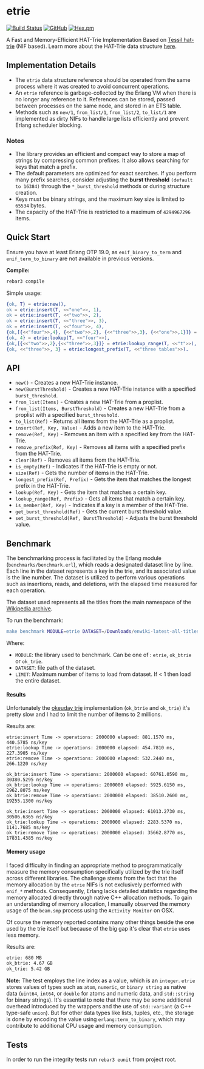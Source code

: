 # etrie

[![Build Status](https://travis-ci.com/silviucpp/etrie.svg?branch=main)](https://travis-ci.com/github/silviucpp/etrie)
[![GitHub](https://img.shields.io/github/license/silviucpp/etrie)](https://github.com/silviucpp/etrie/blob/main/LICENSE)
[![Hex.pm](https://img.shields.io/hexpm/v/etrie)](https://hex.pm/packages/etrie)

A Fast and Memory-Efficient HAT-Trie Implementation Based on [Tessil hat-trie][1] (NIF based). Learn more about the HAT-Trie data structure [here][2].

## Implementation Details

- The `etrie` data structure reference should be operated from the same process where it was created to avoid concurrent operations.
- An `etrie` reference is garbage-collected by the Erlang VM when there is no longer any reference to it. References can be stored, passed between processes on the same node, and stored in an ETS table.
- Methods such as `new/1`, `from_list/1`, `from_list/2`, `to_list/1` are implemented as dirty NIFs to handle large lists efficiently and prevent Erlang scheduler blocking.

### Notes

- The library provides an efficient and compact way to store a map of strings by compressing common prefixes. It also allows searching for keys that match a prefix.
- The default parameters are optimized for exact searches. If you perform many prefix searches, consider adjusting the **burst threshold** `(default to 16384)` through the `*_burst_threshold` methods or during structure creation.
- Keys must be binary strings, and the maximum key size is limited to `65534` bytes.
- The capacity of the HAT-Trie is restricted to a maximum of `4294967296` items.

## Quick Start

Ensure you have at least Erlang OTP 19.0, as `enif_binary_to_term` and `enif_term_to_binary` are not available in previous versions.

**Compile:**

```sh
rebar3 compile
```

Simple usage:

```erlang
{ok, T} = etrie:new(),
ok = etrie:insert(T, <<"one">>, 1),
ok = etrie:insert(T, <<"two">>, 2),
ok = etrie:insert(T, <<"three">>, 3),
ok = etrie:insert(T, <<"four">>, 4),
{ok,[{<<"four">>,4}, {<<"two">>,2}, {<<"three">>,3}, {<<"one">>,1}]} = etrie:to_list(T),
{ok, 4} = etrie:lookup(T, <<"four">>),
{ok,[{<<"two">>,2},{<<"three">>,3}]} = etrie:lookup_range(T, <<"t">>),
{ok, <<"three">>, 3} = etrie:longest_prefix(T, <<"three tables">>).
```

## API

- `new()` - Creates a new HAT-Trie instance.
- `new(BurstThreshold)` - Creates a new HAT-Trie instance with a specified `burst_threshold`.
- `from_list(Items)` - Creates a new HAT-Trie from a proplist.
- `from_list(Items, BurstThreshold)` - Creates a new HAT-Trie from a proplist with a specified `burst_threshold`.
- `to_list(Ref)` - Returns all items from the HAT-Trie as a proplist.
- `insert(Ref, Key, Value)` - Adds a new item to the HAT-Trie.
- `remove(Ref, Key)` - Removes an item with a specified key from the HAT-Trie.
- `remove_prefix(Ref, Key)` - Removes all items with a specified prefix from the HAT-Trie.
- `clear(Ref)` - Removes all items from the HAT-Trie.
- `is_empty(Ref)` - Indicates if the HAT-Trie is empty or not.
- `size(Ref)` - Gets the number of items in the HAT-Trie.
- `longest_prefix(Ref, Prefix)` - Gets the item that matches the longest prefix in the HAT-Trie.
- `lookup(Ref, Key)` - Gets the item that matches a certain key.
- `lookup_range(Ref, Prefix)` - Gets all items that match a certain key.
- `is_member(Ref, Key)` - Indicates if a key is a member of the HAT-Trie.
- `get_burst_threshold(Ref)` - Gets the current burst threshold value.
- `set_burst_threshold(Ref, BurstThreshold)` - Adjusts the burst threshold value.

## Benchmark

The benchmarking process is facilitated by the Erlang module (`benchmarks/benchmark.erl`), which reads a designated dataset line by line. Each line in the dataset represents a key in the trie, and its associated value is the line number.
The dataset is utilized to perform various operations such as insertions, reads, and deletions, with the elapsed time measured for each operation.

The dataset used represents all the titles from the main namespace of the [Wikipedia archive][3].

To run the benchmark:

```erlang
make benchmark MODULE=etrie DATASET=/Downloads/enwiki-latest-all-titles-in-ns0 LIMIT=1000000
```

Where:

- `MODULE`: the library used to benchmark. Can be one of : `etrie`, `ok_btrie` or `ok_trie`.
- `DATASET`: file path of the dataset.
- `LIMIT`: Maximum number of items to load from dataset. If < 1 then load the entire dataset.

#### Results

Unfortunately the [okeuday trie][4] implementation (`ok_btrie`  and `ok_trie`) it's pretty slow and I had to limit the number of items to 2 millions. 

Results are:

```
etrie:insert Time -> operations: 2000000 elapsed: 881.1570 ms, 440.5785 ns/key
etrie:lookup Time -> operations: 2000000 elapsed: 454.7810 ms, 227.3905 ns/key
etrie:remove Time -> operations: 2000000 elapsed: 532.2440 ms, 266.1220 ns/key

ok_btrie:insert Time -> operations: 2000000 elapsed: 60761.0590 ms, 30380.5295 ns/key
ok_btrie:lookup Time -> operations: 2000000 elapsed: 5925.6150 ms, 2962.8075 ns/key
ok_btrie:remove Time -> operations: 2000000 elapsed: 38510.2600 ms, 19255.1300 ns/key

ok_trie:insert Time -> operations: 2000000 elapsed: 61013.2730 ms, 30506.6365 ns/key
ok_trie:lookup Time -> operations: 2000000 elapsed: 2283.5370 ms, 1141.7685 ns/key
ok_trie:remove Time -> operations: 2000000 elapsed: 35662.8770 ms, 17831.4385 ns/key

```

#### Memory usage

I faced difficulty in finding an appropriate method to programmatically measure the memory consumption specifically utilized by the trie itself across different libraries. The challenge stems from the fact that the memory allocation by the `etrie` NIFs is not exclusively performed with `enif_*` methods. Consequently, Erlang lacks detailed statistics regarding the memory allocated directly through native C++ allocation methods.
To gain an understanding of memory allocation, I manually observed the memory usage of the `beam.smp` process using the `Activity Monitor` on OSX. 

Of course the memory reported contains many other things beside the one used by the trie itself but because of the big gap it's clear that `etrie` uses less memory.   

Results are:

```sh
etrie: 680 MB
ok_btrie: 4.67 GB
ok_trie: 5.42 GB
```

**Note:** The test employs the line index as a value, which is an `integer`. `etrie` stores values of types such as `atom`, `numeric`, or `binary string` as native data (`uint64`, `int64`, or `double` for atoms and numeric data, and `std::string` for binary strings). It's essential to note that there may be some additional overhead introduced by the wrappers and the use of `std::variant` (a C++ type-safe `union`). But for other data types like lists, tuples, etc., the storage is done by encoding the value using `erlang:term_to_binary`, which may contribute to additional CPU usage and memory consumption.

## Tests

In order to run the integrity tests run `rebar3 eunit` from project root.

[1]: https://github.com/Tessil/hat-trie
[2]: https://tessil.github.io/2017/06/22/hat-trie.html
[3]: https://dumps.wikimedia.org/enwiki/latest/enwiki-latest-all-titles-in-ns0.gz
[4]: https://github.com/okeuday/trie
